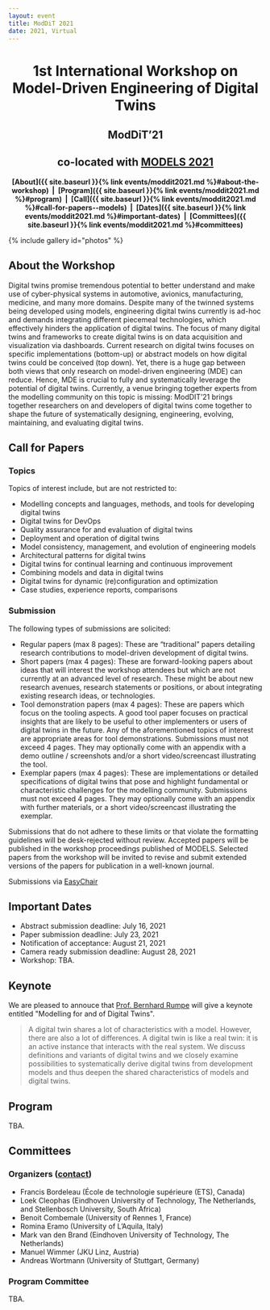```yaml
---
layout: event
title: ModDiT 2021
date: 2021, Virtual
---
```


<style type="text/css">
  ul li ul {
    margin-top: 0;
  }
</style>

<style>
 .grid {
  display: flex;
 }
.col-1-2 {
  flex: 1;
}
.cole-1-2:last-child {
  margin-left: 20px;
}
</style>

<div style="text-align: center;" markdown="1">


# 1st International Workshop on Model-Driven Engineering of Digital Twins

## ModDiT’21
## co-located with [MODELS 2021](http://www.modelsconference.org/)

<strong>[About]({{ site.baseurl }}{% link events/moddit2021.md %}#about-the-workshop)  |  [Program]({{ site.baseurl }}{% link events/moddit2021.md %}#program)  |  [Call]({{ site.baseurl }}{% link events/moddit2021.md %}#call-for-papers--models)  |  [Dates]({{ site.baseurl }}{% link events/moddit2021.md %}#important-dates)  |  [Committees]({{ site.baseurl }}{% link events/moddit2021.md %}#committees)</strong>

<!-- <div style="color:red;" markdown="1">
## Public collaborative document for discussions and feedback during the workshop: [link](https://uncloud.univ-nantes.fr/index.php/apps/onlyoffice/s/CXSDaABiWTYdJHp)
</div> -->

</div>

{% include gallery id="photos" %}


## About the Workshop

Digital twins promise tremendous potential to better understand and make use of cyber-physical systems in automotive, avionics, manufacturing, medicine, and many more domains. Despite many of the twinned systems being developed using models, engineering digital twins currently is ad-hoc and demands integrating different piecemeal technologies, which effectively hinders the application of digital twins. The focus of many digital twins and frameworks to create digital twins is on data acquisition and visualization via dashboards. Current research on digital twins focuses on specific implementations (bottom-up) or abstract models on how digital twins could be conceived (top down). Yet, there is a huge gap between both views that only research on model-driven engineering (MDE) can reduce. Hence, MDE is crucial to fully and systematically leverage the potential of digital twins. Currently, a venue bringing together experts from the modelling community on this topic is missing: ModDIT’21 brings together researchers on and developers of digital twins come together to shape the future of systematically designing, engineering, evolving, maintaining, and evaluating digital twins.

## Call for Papers

### Topics

Topics of interest include, but are not restricted to:

-	Modelling concepts and languages, methods, and tools for developing digital twins
-	Digital twins for DevOps
-	Quality assurance for and evaluation of digital twins
-	Deployment and operation of digital twins
-	Model consistency, management, and evolution of engineering models
-	Architectural patterns for digital twins
-	Digital twins for continual learning and continuous improvement
-	Combining models and data in digital twins
-	Digital twins for dynamic (re)configuration and optimization
-	Case studies, experience reports, comparisons

### Submission

The following types of submissions are solicited:

-	Regular papers (max 8 pages): These are “traditional” papers detailing research contributions to model-driven development of digital twins.
-	Short papers (max 4 pages): These are forward-looking papers about ideas that will interest the workshop attendees but which are not currently at an advanced level of research. These might be about new research avenues, research statements or positions, or about integrating existing research ideas, or technologies.
-	Tool demonstration papers (max 4 pages): These are papers which focus on the tooling aspects. A good tool paper focuses on practical insights that are likely to be useful to other implementers or users of digital twins in the future. Any of the aforementioned topics of interest are appropriate areas for tool demonstrations. Submissions must not exceed 4 pages. They may optionally come with an appendix with a demo outline / screenshots and/or a short video/screencast illustrating the tool.
-	Exemplar papers (max 4 pages): These are implementations or detailed specifications of digital twins that pose and highlight fundamental or characteristic challenges for the modelling community. Submissions must not exceed 4 pages. They may optionally come with an appendix with further materials, or a short video/screencast illustrating the exemplar.

Submissions that do not adhere to these limits or that violate the formatting guidelines will be desk-rejected without review. Accepted papers will be published in the workshop proceedings published of MODELS. Selected papers from the workshop will be invited to revise and submit extended versions of the papers for publication in a well-known journal.

Submissions via [EasyChair](https://easychair.org/conferences/?conf=moddit2021)

## Important Dates

- Abstract submission deadline: July 16, 2021
- Paper submission deadline: July 23, 2021
- Notification of acceptance: August 21, 2021
- Camera ready submission deadline: August 28, 2021
- Workshop: TBA.

## Keynote

We are pleased to annouce that [Prof. Bernhard Rumpe](https://www.se-rwth.de/staff/rumpe/) will give a keynote entitled "Modelling for and of Digital Twins". 

  > A digital twin shares a lot of characteristics with a model. However, there are also a lot of differences. A digital twin is like a real twin: it is an active instance that interacts with the real system. We discuss definitions and variants of digital twins and we closely examine possibilities to systematically derive digital twins from development models and thus deepen the shared characteristics of models and digital twins.


## Program

TBA. 

## Committees

### Organizers ([contact](mailto:moddit2021@easychair.org))

-	Francis Bordeleau (École de technologie supérieure (ETS), Canada)
-	Loek Cleophas (Eindhoven University of Technology, The Netherlands, and Stellenbosch University, South Africa)
-	Benoit Combemale (University of Rennes 1, France)
-	Romina Eramo (University of L’Aquila, Italy)
-	Mark van den Brand (Eindhoven University of Technology, The Netherlands)
-	Manuel Wimmer (JKU Linz, Austria)
-	Andreas Wortmann (University of Stuttgart, Germany)

### Program Committee

TBA.

